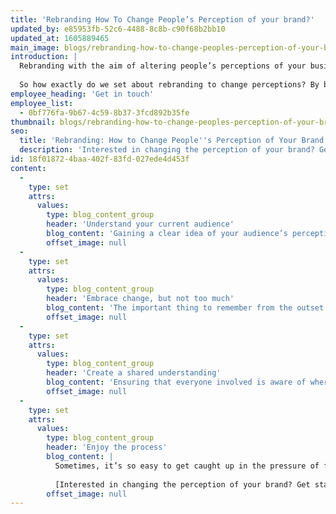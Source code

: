 ```yaml
---
title: 'Rebranding How To Change People’s Perception of your brand?'
updated_by: e85953fb-52c6-4488-8c8b-c90f68b2bb10
updated_at: 1605889465
main_image: blogs/rebranding-how-to-change-peoples-perception-of-your-brand/45-main-image.jpg
introduction: |
  Rebranding with the aim of altering people’s perceptions of your business can be a challenging task. As both consumers and markets change, factors beyond your control could force you to rethink what your brand really stands for. It’s often an unenviable exercise which requires you to envisage how to evolve without alienating your target audience.
  
  So how exactly do we set about rebranding to change perceptions? By breaking things down into four simple, rational steps, of course…
employee_heading: 'Get in touch'
employee_list:
  - 0bf776fa-9b67-4c59-8b37-3fcd892b35fe
thumbnail: blogs/rebranding-how-to-change-peoples-perception-of-your-brand/45-thumbnail-image.jpg
seo:
  title: 'Rebranding: How to Change People''s Perception of Your Brand'
  description: 'Interested in changing the perception of your brand? Get started by calling us today on 01253 297900.'
id: 18f01872-4baa-402f-83fd-027ede4d453f
content:
  -
    type: set
    attrs:
      values:
        type: blog_content_group
        header: 'Understand your current audience'
        blog_content: 'Gaining a clear idea of your audience’s perception of your brand in its current form will help you to determine how much change is required. Forget about what you think your audience might think – this is a time for clear-cut answers. Interaction on social media, surveys and even face-to-face discussions – these are all examples which will help you understand the reality of how your brand is perceived. Ask specific, open questions, then in turn quiz yourself in order to determine the appropriate changes to make. Think along the lines of: Does my business’s logo connect well enough with my target market? Is my brand’s tone of voice missing the mark? Does my brand pander too heavily to desktop users? Ask difficult questions now and the process will become much easier down the line.'
        offset_image: null
  -
    type: set
    attrs:
      values:
        type: blog_content_group
        header: 'Embrace change, but not too much'
        blog_content: 'The important thing to remember from the outset is that your brand is allowed to change – nothing is set in stone. You need to ask yourself whether a few minor tweaks will create the intended impact you’re searching for. Ensure that the changes to your brand are bold enough to make your audience sit up and take notice – don’t be afraid to say goodbye to the past. The caveat here, of course, is a potential loss of brand-recognisability – we’re looking to engage with people, not confuse them, so knowing what elements to keep and what to throw away is the million-pound question.'
        offset_image: null
  -
    type: set
    attrs:
      values:
        type: blog_content_group
        header: 'Create a shared understanding'
        blog_content: 'Ensuring that everyone involved is aware of where the rebrand is headed will keep everyone on the same track, leaving you to rest easy in the knowledge that, as a collective, you understand both the need for change and the intended result. Take the time to sit down with your team and ensure that they all buy into the rebranding project – everything filters down from the top. Help them understand what you have learned from audience feedback and be open to suggestions – after all, a strong brand is achieved through teamwork.'
        offset_image: null
  -
    type: set
    attrs:
      values:
        type: blog_content_group
        header: 'Enjoy the process'
        blog_content: |
          Sometimes, it’s so easy to get caught up in the pressure of feeling that your brand’s core identity is at risk that you forget to enjoy the process of rebranding. A rebrand should be a celebration of both what your brand was and will become, not a desperate attempt to fend off stagnation until the next time comes around. Enjoy the creative journey, involve your audience and generate excitement for the evolution of your brand.
          
          [Interested in changing the perception of your brand? Get started by calling us today.](/contact)
        offset_image: null
---
```

